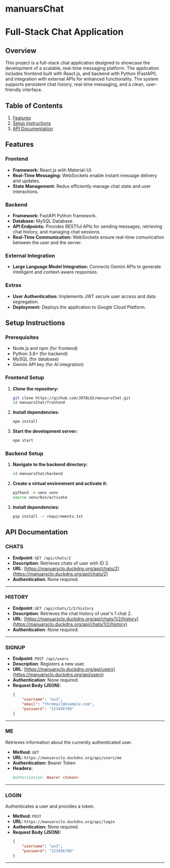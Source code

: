 ﻿# manuarsChat

# Full-Stack Chat Application

## Overview

This project is a full-stack chat application designed to showcase the development of a scalable, real-time messaging platform. The application includes frontend built with React.js, and backend with Python (FastAPI), and integration with external APIs for enhanced functionality. The system supports persistent chat history, real-time messaging, and a clean, user-friendly interface.

## Table of Contents

1. [Features](#Features)
2. [Setup Instructions](#setup-instructions)
3. [API Documentation](#api-documentation)

## Features

### Frontend
- **Framework:** React.js with Material-UI.
- **Real-Time Messaging:** WebSockets enable instant message delivery and updates.
- **State Management:** Redux efficiently manage chat state and user interactions.

### Backend
- **Framework:** FastAPI Python framework.
- **Database:** MySQL Database.
- **API Endpoints:** Provides RESTful APIs for sending messages, retrieving chat history, and managing chat sessions.
- **Real-Time Communication:** WebSockets ensure real-time comunication between the user and the server.

### External Integration
- **Large Language Model Integration:** Connects Gemini APIs to generate intelligent and context-aware responses.

### Extras
- **User Authentication:** Implements JWT secure user access and data segregation.
- **Deployment:** Deploys the application to Google Cloud Platform.


## Setup Instructions

### Prerequisites

- Node.js and npm (for frontend)
- Python 3.8+ (for backend)
- MySQL (for database)
- Gemini API key (for AI integration)

### Frontend Setup

1. **Clone the repository:**
   ```bash
   git clone https://github.com/JOTALGS/manuarsChat.git
   cd manuarsChat/frontend

2. **Install dependencies:**
   ```bash
   npm install

3. **Start the development server:**
   ```bash
   npm start


### Backend Setup

1. **Navigate to the backend directory:**
   ```bash
   cd manuarsChat/backend
   
2. **Create a virtual environment and activate it:**
   ```bash
   python3 -m venv venv
   source venv/bin/activate

3. **Install dependencies:**
   ```bash
   pip install -r requirements.txt

## API Documentation

### CHATS
- **Endpoint**: `GET /api/chats/2`
- **Description**: Retrieves chats of user with ID 2.
- **URL**: [https://manuarsclo.duckdns.org/api/chats/2](https://manuarsclo.duckdns.org/api/chats/2)
- **Authentication**: None required.

---

### HISTORY
- **Endpoint**: `GET /api/chats/1/2/history`
- **Description**: Retrieves the chat history of user's 1 chat 2.
- **URL**: [https://manuarsclo.duckdns.org/api/chats/1/2/history](https://manuarsclo.duckdns.org/api/chats/1/2/history)
- **Authentication**: None required.

---

### SIGNUP
- **Endpoint**: `POST /api/users`
- **Description**: Registers a new user.
- **URL**: [https://manuarsclo.duckdns.org/api/users](https://manuarsclo.duckdns.org/api/users)
- **Authentication**: None required.
- **Request Body (JSON)**:
  ```json
  {
      "username": "ws3",
      "email": "thremail@example.com",
      "password": "123456789"
  }

---

### ME
Retrieves information about the currently authenticated user.

- **Method:** `GET`
- **URL:** `https://manuarsclo.duckdns.org/api/users/me`
- **Authentication:** Bearer Token
- **Headers:**
  ```makefile
  Authorization: Bearer <token>

---

### LOGIN
Authenticates a user and provides a token.

- **Method:** `POST`
- **URL:** `https://manuarsclo.duckdns.org/api/login`
- **Authentication:** None required.
- **Request Body (JSON):**
  ```json
  {
      "username": "ws3",
      "password": "123456789"
  }

---
